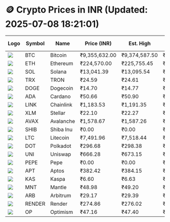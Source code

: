# 🪙 Crypto Prices in INR (Updated: 2025-07-08 18:21:01)

| Logo | Symbol | Name       | Price (INR) | Est. High | Est. Low | Gross Profit | Fees | Net Profit | ROI % |
|------|--------|------------|-------------|-----------|----------|---------------|------|-------------|--------|
| ![](https://coin-images.coingecko.com/coins/images/1/large/bitcoin.png?1696501400) | BTC    | Bitcoin    | ₹9,355,632.00 | ₹9,374,587.50 | ₹9,336,676.50 | ₹406.04 | ₹200.00 | ₹206.04 | 0.21% |
| ![](https://coin-images.coingecko.com/coins/images/279/large/ethereum.png?1696501628) | ETH    | Ethereum   | ₹224,570.00 | ₹225,755.45 | ₹223,384.55 | ₹1,061.35 | ₹200.00 | ₹861.35 | 0.86% |
| ![](https://coin-images.coingecko.com/coins/images/4128/large/solana.png?1718769756) | SOL    | Solana     | ₹13,041.39 | ₹13,095.54 | ₹12,987.24 | ₹833.97 | ₹200.00 | ₹633.97 | 0.63% |
| ![](https://coin-images.coingecko.com/coins/images/1094/large/tron-logo.png?1696502193) | TRX    | TRON       | ₹24.59 | ₹24.61 | ₹24.57 | ₹134.29 | ₹200.00 | ₹-65.71 | -0.07% |
| ![](https://coin-images.coingecko.com/coins/images/5/large/dogecoin.png?1696501409) | DOGE   | Dogecoin   | ₹14.70 | ₹14.77 | ₹14.63 | ₹922.60 | ₹200.00 | ₹722.60 | 0.72% |
| ![](https://coin-images.coingecko.com/coins/images/975/large/cardano.png?1696502090) | ADA    | Cardano    | ₹50.66 | ₹50.90 | ₹50.42 | ₹940.05 | ₹200.00 | ₹740.05 | 0.74% |
| ![](https://coin-images.coingecko.com/coins/images/877/large/chainlink-new-logo.png?1696502009) | LINK   | Chainlink  | ₹1,183.53 | ₹1,191.35 | ₹1,175.71 | ₹1,330.17 | ₹200.00 | ₹1,130.17 | 1.13% |
| ![](https://coin-images.coingecko.com/coins/images/100/large/fmpFRHHQ_400x400.jpg?1735231350) | XLM    | Stellar    | ₹22.10 | ₹22.27 | ₹21.93 | ₹1,545.79 | ₹200.00 | ₹1,345.79 | 1.35% |
| ![](https://coin-images.coingecko.com/coins/images/12559/large/Avalanche_Circle_RedWhite_Trans.png?1696512369) | AVAX   | Avalanche  | ₹1,578.67 | ₹1,587.26 | ₹1,570.08 | ₹1,093.70 | ₹200.00 | ₹893.70 | 0.89% |
| ![](https://coin-images.coingecko.com/coins/images/11939/large/shiba.png?1696511800) | SHIB   | Shiba Inu  | ₹0.00 | ₹0.00 | ₹0.00 | ₹1,180.54 | ₹200.00 | ₹980.54 | 0.98% |
| ![](https://coin-images.coingecko.com/coins/images/2/large/litecoin.png?1696501400) | LTC    | Litecoin   | ₹7,491.96 | ₹7,518.44 | ₹7,465.48 | ₹709.30 | ₹200.00 | ₹509.30 | 0.51% |
| ![](https://coin-images.coingecko.com/coins/images/12171/large/polkadot.png?1696512008) | DOT    | Polkadot   | ₹296.68 | ₹298.38 | ₹294.98 | ₹1,153.30 | ₹200.00 | ₹953.30 | 0.95% |
| ![](https://coin-images.coingecko.com/coins/images/12504/large/uniswap-logo.png?1720676669) | UNI    | Uniswap    | ₹666.28 | ₹673.15 | ₹659.41 | ₹2,084.14 | ₹200.00 | ₹1,884.14 | 1.88% |
| ![](https://coin-images.coingecko.com/coins/images/29850/large/pepe-token.jpeg?1696528776) | PEPE   | Pepe       | ₹0.00 | ₹0.00 | ₹0.00 | ₹1,456.19 | ₹200.00 | ₹1,256.19 | 1.26% |
| ![](https://coin-images.coingecko.com/coins/images/26455/large/aptos_round.png?1696525528) | APT    | Aptos      | ₹382.42 | ₹384.15 | ₹380.69 | ₹907.03 | ₹200.00 | ₹707.03 | 0.71% |
| ![](https://coin-images.coingecko.com/coins/images/25751/large/kaspa-icon-exchanges.png?1696524837) | KAS    | Kaspa      | ₹6.60 | ₹6.63 | ₹6.57 | ₹959.12 | ₹200.00 | ₹759.12 | 0.76% |
| ![](https://coin-images.coingecko.com/coins/images/30980/large/Mantle-Logo-mark.png?1739213200) | MNT    | Mantle     | ₹48.98 | ₹49.20 | ₹48.76 | ₹916.80 | ₹200.00 | ₹716.80 | 0.72% |
| ![](https://coin-images.coingecko.com/coins/images/16547/large/arb.jpg?1721358242) | ARB    | Arbitrum   | ₹29.17 | ₹29.39 | ₹28.95 | ₹1,512.90 | ₹200.00 | ₹1,312.90 | 1.31% |
| ![](https://coin-images.coingecko.com/coins/images/11636/large/rndr.png?1696511529) | RENDER | Render     | ₹274.86 | ₹276.02 | ₹273.70 | ₹847.28 | ₹200.00 | ₹647.28 | 0.65% |
| ![](https://coin-images.coingecko.com/coins/images/25244/large/Optimism.png?1696524385) | OP     | Optimism   | ₹47.16 | ₹47.40 | ₹46.92 | ₹1,035.87 | ₹200.00 | ₹835.87 | 0.84% |
